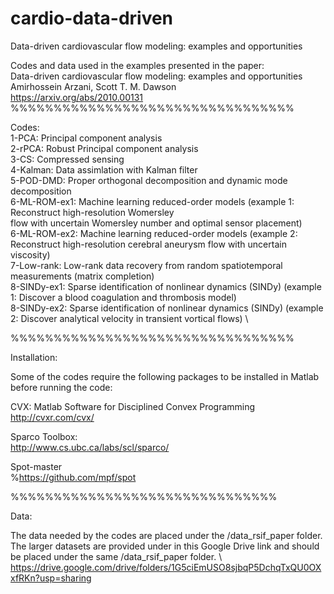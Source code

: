 # cardio-data-driven
Data-driven cardiovascular flow modeling: examples and opportunities 

Codes and data used in the examples presented in the paper: \
Data-driven cardiovascular flow modeling: examples and opportunities \
Amirhossein Arzani, Scott T. M. Dawson \
https://arxiv.org/abs/2010.00131   \
%%%%%%%%%%%%%%%%%%%%%%%%%%%%%%%%% 

Codes: \
1-PCA: Principal component analysis \
2-rPCA: Robust Principal component analysis \
3-CS: Compressed sensing \
4-Kalman: Data assimlation with Kalman filter \
5-POD-DMD: Proper orthogonal decomposition and dynamic mode decomposition \
6-ML-ROM-ex1: Machine learning reduced-order models (example 1: Reconstruct high-resolution Womersley  \
flow with uncertain Womersley number and optimal sensor placement) \
6-ML-ROM-ex2: Machine learning reduced-order models (example 2: Reconstruct high-resolution cerebral aneurysm 
flow with uncertain viscosity) \
7-Low-rank: Low-rank data recovery from random spatiotemporal measurements (matrix completion) \
8-SINDy-ex1: Sparse identification of nonlinear dynamics (SINDy) (example 1: Discover a blood coagulation and thrombosis model) \
8-SINDy-ex2: Sparse identification of nonlinear dynamics (SINDy) (example 2: Discover analytical velocity in transient vortical flows) \

%%%%%%%%%%%%%%%%%%%%%%%%%%%%%%%%% 

Installation:

Some of the codes require the following packages to be installed in Matlab before running the code: 

CVX: Matlab Software for Disciplined Convex Programming \
http://cvxr.com/cvx/

Sparco Toolbox: \
http://www.cs.ubc.ca/labs/scl/sparco/

Spot-master \
%https://github.com/mpf/spot

%%%%%%%%%%%%%%%%%%%%%%%%%%%%%%%

Data:

The data needed by the codes are placed under the /data_rsif_paper folder. \
The larger datasets are provided under in this Google Drive link and should be placed under the same /data_rsif_paper folder. \ 
https://drive.google.com/drive/folders/1G5ciEmUSO8sjbqP5DchqTxQU0OXxfRKn?usp=sharing
